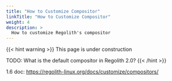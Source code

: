 ```yaml
---
title: "How to Customize Compositor"
linkTitle: "How to Customize Compositor"
weight: 4
description: >
  How to customize Regolith's compositor
---
```


{{< hint warning >}}
This page is under construction

TODO: What is the default compositor in Regolith 2.0?
{{< /hint >}}

1.6 doc: <https://regolith-linux.org/docs/customize/compositors/>
